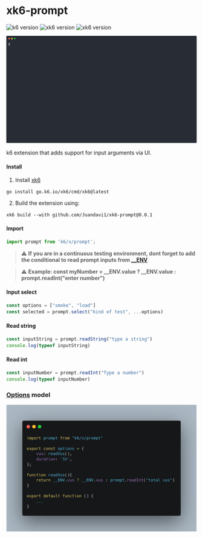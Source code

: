 # xk6-prompt

![k6 version](https://img.shields.io/badge/K6-v0.41.0-7d64ff)
![xk6 version](https://img.shields.io/badge/Xk6-v0.8.1-7d64ff)
![xk6 version](https://img.shields.io/badge/Go-v1.19-79d4fd)

![Alt text](prompt.svg)

k6 extension that adds support for input arguments via UI.


#### Install 

1. Install [xk6](https://github.com/grafana/xk6)
```shell
go install go.k6.io/xk6/cmd/xk6@latest
```
2. Build the extension using:

```shell
xk6 build --with github.com/Juandavi1/xk6-prompt@0.0.1
```

#### Import
```js
import prompt from 'k6/x/prompt';
```

> :warning: **If you are in a continuous testing environment, dont forget to add the conditional to read prompt inputs from [__ENV](https://k6.io/docs/using-k6/environment-variables/)**

> :warning: **Example: const myNumber = __ENV.value ? __ENV.value : prompt.readInt("enter number")**


#### Input select
```js
const options = ["smoke", "load"]
const selected = prompt.select("kind of test", ...options)
```

#### Read string
```js
const inputString = prompt.readString("type a string")
console.log(typeof inputString)
```

#### Read int
```js
const inputNumber = prompt.readInt("Type a number")
console.log(typeof inputNumber)
```

### [Options](https://k6.io/docs/es/usando-k6/opciones/) model 
![options](carbon.png)